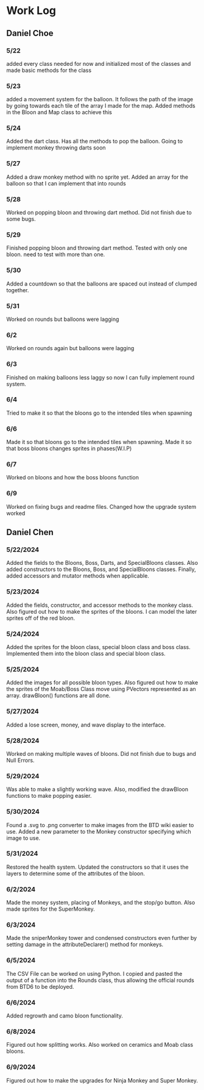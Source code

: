 # Work Log

## Daniel Choe

### 5/22

added every class needed for now and initialized most of the classes and made basic methods for the class

### 5/23

added a movement system for the balloon. It follows the path of the image by going towards each tile of the array I made for the map.
Added methods in the Bloon and Map class to achieve this

### 5/24

Added the dart class. Has all the methods to pop the balloon. Going to implement monkey throwing darts soon

### 5/27

Added a draw monkey method with no sprite yet. Added an array for the balloon so that I can implement that into rounds

### 5/28

Worked on popping bloon and throwing dart method. Did not finish due to some bugs.

### 5/29

Finished popping bloon and throwing dart method. Tested with only one bloon. need to test with more than one.

### 5/30

Added a countdown so that the balloons are spaced out instead of clumped together.

### 5/31

Worked on rounds but balloons were lagging

### 6/2

Worked on rounds again but balloons were lagging

### 6/3

Finished on making balloons less laggy so now I can fully implement round system.

### 6/4

Tried to make it so that the bloons go to the intended tiles when spawning

### 6/6

Made it so that bloons go to the intended tiles when spawning. Made it so that boss bloons changes sprites in phases(W.I.P)

### 6/7

Worked on bloons and how the boss bloons function

### 6/9

Worked on fixing bugs and readme files. Changed how the upgrade system worked

## Daniel Chen

### 5/22/2024

Added the fields to the Bloons, Boss, Darts, and SpecialBloons classes. Also added constructors to the Bloons, Boss, and SpecialBloons classes.
Finally, added accessors and mutator methods when applicable. 

### 5/23/2024

Added the fields, constructor, and accessor methods to the monkey class. Also figured out how to make the sprites of the bloons. I can model the later sprites off of the red bloon. 

### 5/24/2024

Added the sprites for the bloon class, special bloon class and boss class. Implemented them into the bloon class and special bloon class. 

### 5/25/2024

Added the images for all possible bloon types. Also figured out how to make the sprites of the Moab/Boss Class move using PVectors represented as an array. drawBloon() functions are all done. 

### 5/27/2024

Added a lose screen, money, and wave display to the interface.

### 5/28/2024

Worked on making multiple waves of bloons. Did not finish due to bugs and Null Errors.

### 5/29/2024

Was able to make a slightly working wave. Also, modified the drawBloon functions to make popping easier. 

### 5/30/2024

Found a .svg to .png converter to make images from the BTD wiki easier to use. Added a new parameter to the Monkey constructor specifying which image to use. 

### 5/31/2024

Restored the health system. Updated the constructors so that it uses the layers to determine some of the attributes of the bloon.

### 6/2/2024

Made the money system, placing of Monkeys, and the stop/go button. Also made sprites for the SuperMonkey.

### 6/3/2024 

Made the sniperMonkey tower and condensed constructors even further by setting damage in the attributeDeclarer() method for monkeys.

### 6/5/2024

The CSV File can be worked on using Python. I copied and pasted the output of a function into the Rounds class, thus allowing the official rounds from BTD6 to be deployed. 

### 6/6/2024

Added regrowth and camo bloon functionality. 

### 6/8/2024

Figured out how splitting works. Also worked on ceramics and Moab class bloons.

### 6/9/2024

Figured out how to make the upgrades for Ninja Monkey and Super Monkey. 
